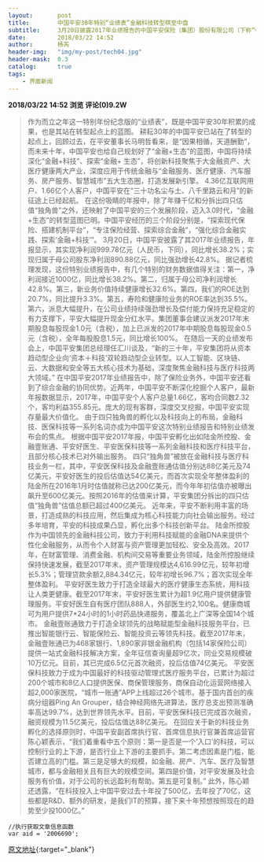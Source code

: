 ```yaml
---
layout:       post
title:        中国平安30年特别“业绩表”金融科技转型棋至中盘
subtitle:     3月20日披露2017年业绩报告的中国平安保险（集团）股份有限公司（下称“中国平安”）年报显示，其实现净利润999.78亿元（人民币，下同），同比增长38.2%；实现归属于母公司股东净利润890.88亿元，同比强劲增长42.8%。
date:         2018/03/22 14:52
author:       杨芮
header-img:   "img/my-post/tech04.jpg"
header-mask:  0.3
catalog:      true
tags:
    - 界面新闻
---
```


**2018/03/22 14:52**  **浏览 评论(0)9.2W**

> 作为而立之年这一特别年份纪念版的“业绩表”，既是中国平安30年积累的成果，也是其站在转型起点上的蓝图。
耕耘30年的中国平安已站在了转型的起点上，回顾过去，在平安董事长马明哲看来，是“因果相循，天道酬勤”，而未来十年，中国平安也给自己规划好了“金融+生态”的蓝图，中国将持续深化“金融+科技”、探索“金融+ 生态”，将创新科技聚焦于大金融资产、大医疗健康两大产业，深度应用于传统金融与“金融服务、医疗健康、汽车服务、房产服务、智慧城市”五大生态圈，打造发展新引擎。
4.36亿互联网用户、1.66亿个人客户，中国平安在“三十功名尘与土、八千里路云和月”的新征途上已经起航。
在这份吸睛的年报中，除了年赚千亿和分拆出四只估值“独角兽”之外，还映射了中国平安的三个发展阶段，迈入3.0时代，“金融+生态”的转型蓝图已明。中国平安经历的三个阶段分别是，“探索现代保险、搭建机制平台”，“专注保险经营、探索综合金融”，“强化综合金融实践、探索‘金融+科技’”。
3月20日，中国平安披露了其2017年业绩报告，年报显示，其实现净利润999.78亿元（人民币，下同），同比增长38.2%；实现归属于母公司股东净利润890.88亿元，同比强劲增长42.8%。
据记者梳理发现，这份特别业绩报告中，有几个特别的财务数据值得关注：第一，净利润接近1000亿，同比增长38.2%。第二，归属于母公司净利润增长42.8%。第三，新业务价值持续健康增长32.6%。第四，我们的ROE达到20.7%，同比提升3.3%。第五，寿险和健康险业务的ROE率达到35.5%。第六，派息大幅提升，在公司业绩持续强劲增长及偿付能力保持充足稳定的有力支撑下，平安大幅提升现金分红水平。集团董事会建议派发2017年末期股息每股现金1.0元（含税），加上已派发的2017年中期股息每股现金0.5元（含税），全年每股股息1.5元，同比增长100%。
在随后一天的业绩发布会上，中国平安集团总经理任汇川谈及，“新的三十年，平安集团将从资本趋动型企业向‘资本＋科技’双轮趋动型企业转型。以人工智能、区块链、云、大数据和安全等五大核心技术为基础，深度聚焦金融科技与医疗科技两大领域。”
在中国平安2017年业绩报告中，除了保险业务外，中国平安还看到了综合金融的协同优势。近两年，中国平安不断深化挖掘个人客户，最新年报数据显示，2017年，中国平安个人客户总量1.66亿，客均合同数2.32个，客均利益355.85元。庞大的现有客群，深度交叉挖掘，中国平安实现存量最大价值化。
由于四只独角兽的孵化以及科技向上的布局，金融科技、医保科技等一系列名词亦成为中国平安这次特别业绩报告和特别业绩发布会的焦点。
根据中国平安2017年报，中国平安孵化出如陆金所控股、金融壹账通、平安好医生、平安医保科技等一系列金融科技和医疗科技平台，且部分核心技术已对外输出服务。
四只“独角兽”被放在金融科技与医疗科技业务一栏，其中，平安医保科技及金融壹账通估值分别达88亿美元及74亿美元，平安好医生的投后估值达54亿美元，而首次实现全年整体盈利的陆金所在2016年1月时估值就称已达200亿美元，而今年年初估值亦被曝出飙升至600亿美元。按照2016年的估值来计算，平安集团分拆出的四只估值“独角兽”估值总额已超过400亿美元。
近年来，平安不断利用丰富的场景，打造成熟的科技应用，然后集成为核心科技能力向社会输出服务。经过多年培育，平安的科技成果凸显，孵化出多个科技创新平台。
陆金所控股作为中国领先的金融科技公司，致力于利用科技赋能的金融DNA来提供个性化金融服务，从而令个人财富与资产管理更加轻松、安全及高效。2017年，在财富管理、消费金融、机构间交易等重要业务领域，陆金所控股继续保持快速发展，截至2017年末，资产管理规模达4,616.99亿元，较年初增长5.3%；管理贷款余额2,884.34亿元，较年初增长96.7%；首次实现全年整体盈利。
平安好医生致力于打造全球最大的医疗健康生态系统，用科技让人类更健康。截至2017年末，平安好医生累计为超1.9亿用户提供健康管理服务。平安好医生自有医疗团队888人，外部医生约2,100名。健康商城可为用户提供7*24小时的1小时药品快递服务，覆盖北上广深等全国14个城市。
金融壹账通致力于打造全球领先的战略赋能型金融科技服务平台，已推出智能银行云、智能保险云、智能投资云等领先科技。截至2017年末，金融壹账通已为468家银行、1,890家非银金融机构（包括14家保险公司）提供一站式金融科技解决方案，全年征信查询量超9亿次，同业交易规模破10万亿元。目前，其已完成6.5亿元首次融资，投后估值74亿美元。
平安医保科技致力于成为中国最好的科技驱动管理式医疗服务平台，已累计为超过200个城市和8亿人口提供医保、商保管理服务，商保自动化运营网络接入超2,000家医院，“城市一账通”APP上线超过26个城市。基于国内首创的疾病分组器Ping An Grouper，结合神经网络先进算法，医疗总支出预测准确率高达99.7%，达到世界领先水平。目前，平安医保科技已完成首次融资，融资规模为11.5亿美元，投后估值达88亿美元。
在回应关于新的科技业务孵化的选择原则时，中国平安副首席执行官、首席信息执行官兼首席运营官陈心颖表示，“我们着重看中五个原则：第一是否是一个‘入口’的科技，可以控制行业的上下游，是否行业上下游的主要抓手。第二考虑因素是门槛，能否建立高的门槛。第三是足够大的规模，如金融、房产、汽车、医疗及智慧城市，都与金融相关且有巨大的规模空间。第四是价值，对平安发展及社会服务有价值，对于公司的长远盈利有帮助。第五是可复制。”
此外，陈心颖还透露，“在科技投入上中国平安过去十年投了500亿，去年投了70亿，这些都是R&D、额外的研发，是我们IT的预算，接下来十年预想按照现在的趋势至少投1000亿。”

	//执行获取文章信息函数
	var aid = '2006690';



[原文地址](http://www.jiemian.com/article/2006690.html){:target="_blank"}


